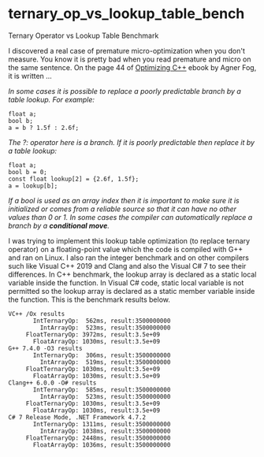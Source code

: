 # ternary_op_vs_lookup_table_bench
Ternary Operator vs Lookup Table Benchmark

I discovered a real case of premature micro-optimization when you don't measure. You know it is pretty bad when you read premature and micro on the same sentence. On the page 44 of [Optimizing C++](https://www.agner.org/optimize/optimizing_cpp.pdf) ebook by Agner Fog, it is written ...

*In some cases it is possible to replace a poorly predictable branch by a table lookup. For example:*

``` 
float a;
bool b;
a = b ? 1.5f : 2.6f;
```
 
*The ?: operator here is a branch. If it is poorly predictable then replace it by a table lookup:*
 
```
float a;
bool b = 0;
const float lookup[2] = {2.6f, 1.5f};
a = lookup[b];
```
 
*If a bool is used as an array index then it is important to make sure it is initialized or comes from a reliable source so that it can have no other values than 0 or 1. In some cases the compiler can automatically replace a branch by a **conditional move**.*

I was trying to implement this lookup table optimization (to replace ternary operator) on a floating-point value which the code is compiled with G++ and ran on Linux. I also ran the integer benchmark and on other compilers such like Visual C++ 2019 and Clang and also the Visual C# 7 to see their differences. In C++ benchmark, the lookup array is declared as a static local variable inside the function. In Visual C# code, static local variable is not permitted so the lookup array is declared as a static member variable inside the function. This is the benchmark results below.

```
VC++ /Ox results
       IntTernaryOp:  562ms, result:3500000000
         IntArrayOp:  523ms, result:3500000000
     FloatTernaryOp: 3972ms, result:3.5e+09
       FloatArrayOp: 1030ms, result:3.5e+09
G++ 7.4.0 -O3 results
       IntTernaryOp:  306ms, result:3500000000
         IntArrayOp:  519ms, result:3500000000
     FloatTernaryOp: 1030ms, result:3.5e+09
       FloatArrayOp: 1030ms, result:3.5e+09
Clang++ 6.0.0 -O# results
       IntTernaryOp:  585ms, result:3500000000
         IntArrayOp:  523ms, result:3500000000
     FloatTernaryOp: 1030ms, result:3.5e+09
       FloatArrayOp: 1030ms, result:3.5e+09
C# 7 Release Mode, .NET Framework 4.7.2
       IntTernaryOp: 1311ms, result:3500000000
         IntArrayOp: 1038ms, result:3500000000
     FloatTernaryOp: 2448ms, result:3500000000
       FloatArrayOp: 1036ms, result:3500000000
```

